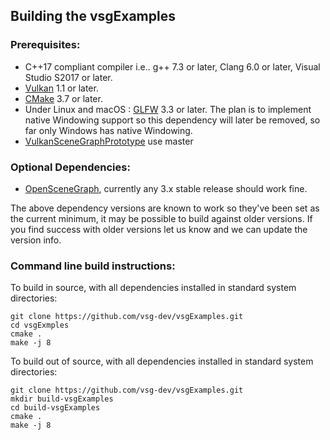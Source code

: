 ## Building the vsgExamples

### Prerequisites:
* C++17 compliant compiler i.e.. g++ 7.3 or later, Clang 6.0 or later, Visual Studio S2017 or later.
* [Vulkan](https://vulkan.lunarg.com/) 1.1 or later.
* [CMake](https://www.cmake.org) 3.7 or later.
* Under Linux and macOS : [GLFW](https://www.glfw.org)  3.3 or later.  The plan is to implement native Windowing support so this dependency will later be removed, so far only Windows has native Windowing.
* [VulkanSceneGraphPrototype](https://github.com/vsg-dev/VulkanSceneGraphPrototype/) use master

### Optional Dependencies:
* [OpenSceneGraph](https://github.com/openscenegraph/OpenSceneGraph/), currently any 3.x stable release should work fine.

The above dependency versions are known to work so they've been set as the current minimum, it may be possible to build against older versions.  If you find success with older versions let us know and we can update the version info.

### Command line build instructions:
To build in source, with all dependencies installed in standard system directories:

    git clone https://github.com/vsg-dev/vsgExamples.git
    cd vsgExmples
    cmake .
    make -j 8

To build out of source, with all dependencies installed in standard system directories:

    git clone https://github.com/vsg-dev/vsgExamples.git
    mkdir build-vsgExamples
    cd build-vsgExamples
    cmake .
    make -j 8
